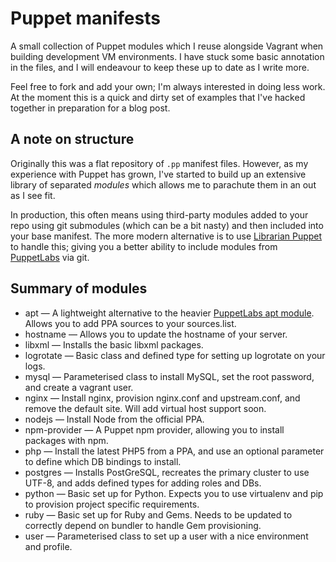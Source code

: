 Puppet manifests
================

A small collection of Puppet modules which I reuse alongside Vagrant when building development VM environments. I have stuck some basic annotation in the files, and I will endeavour to keep these up to date as I write more.

Feel free to fork and add your own; I'm always interested in doing less work. At the moment this is a quick and dirty set of examples that I've hacked together in preparation for a blog post.

A note on structure
-----

Originally this was a flat repository of `.pp` manifest files. However, as my experience with Puppet has grown, I've started to build up an extensive library of separated _modules_ which allows me to parachute them in an out as I see fit.

In production, this often means using third-party modules added to your repo using git submodules (which can be a bit nasty) and then included into your base manifest. The more modern alternative is to use [Librarian Puppet][1] to handle this; giving you a better ability to include modules from [PuppetLabs][2] via git.

Summary of modules
-----

* apt — A lightweight alternative to the heavier [PuppetLabs apt module][3]. Allows you to add PPA sources to your sources.list.
* hostname — Allows you to update the hostname of your server.
* libxml — Installs the basic libxml packages.
* logrotate — Basic class and defined type for setting up logrotate on your logs.
* mysql — Parameterised class to install MySQL, set the root password, and create a vagrant user.
* nginx — Install nginx, provision nginx.conf and upstream.conf, and remove the default site. Will add virtual host support soon.
* nodejs — Install Node from the official PPA.
* npm-provider — A Puppet npm provider, allowing you to install packages with npm.
* php — Install the latest PHP5 from a PPA, and use an optional parameter to define which DB bindings to install.
* postgres — Installs PostGreSQL, recreates the primary cluster to use UTF-8, and adds defined types for adding roles and DBs.
* python — Basic set up for Python. Expects you to use virtualenv and pip to provision project specific requirements.
* ruby — Basic set up for Ruby and Gems. Needs to be updated to correctly depend on bundler to handle Gem provisioning.
* user — Parameterised class to set up a user with a nice environment and profile.

[1]: https://github.com/rodjek/librarian-puppet
[2]: https://github.com/puppetlabs
[3]: https://github.com/puppetlabs/puppetlabs-apt

